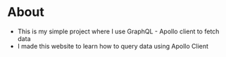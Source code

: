 # About
- This is my simple project where I use GraphQL - Apollo client to fetch data 
- I made this website to learn how to query data using Apollo Client
